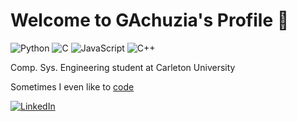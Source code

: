 # Welcome to GAchuzia's Profile 🐢  


![Python](https://img.shields.io/badge/python-%230076D6?style=for-the-badge&logo=python&logoColor=%23FFD43B)
![C](https://img.shields.io/badge/c-%2300599C.svg?style=for-the-badge&logo=c&logoColor=white)
![JavaScript](https://img.shields.io/badge/javascript-%23F7B93E.svg?style=for-the-badge&logo=javascript&logoColor=%23000000)
![C++](https://img.shields.io/badge/c++-%23E34F26.svg?style=for-the-badge&logo=c%2B%2B&logoColor=white)  

Comp. Sys. Engineering student at Carleton University 

Sometimes I even like to [code](https://github.com/GAchuzia?tab=repositories)  

[![LinkedIn](https://img.shields.io/badge/linkedin-0077B5?style=for-the-badge&logo=linkedin&logoColor=white)](https://www.linkedin.com/in/grant-achuzia-8259251b8/)


<!---
GAchuzia/GAchuzia is a ✨ special ✨ repository because its `README.md` (this file) appears on your GitHub profile.
You can click the Preview link to take a look at your changes.
--->
